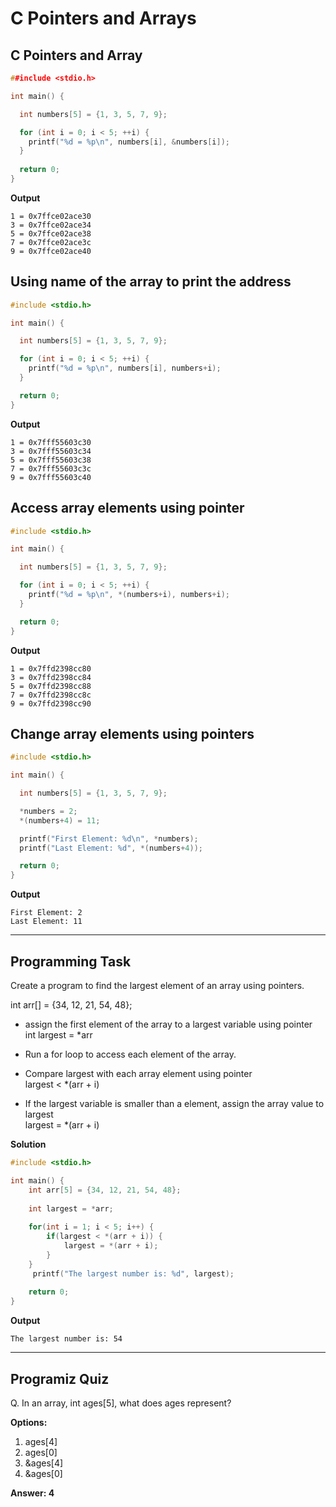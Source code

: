 # C Pointers and Arrays

 
## C Pointers and Array

```c
##include <stdio.h>

int main() {

  int numbers[5] = {1, 3, 5, 7, 9};

  for (int i = 0; i < 5; ++i) {
    printf("%d = %p\n", numbers[i], &numbers[i]);
  }
  
  return 0;
}

```
**Output**
```
1 = 0x7ffce02ace30
3 = 0x7ffce02ace34
5 = 0x7ffce02ace38
7 = 0x7ffce02ace3c
9 = 0x7ffce02ace40

```
## Using name of  the  array to print the address
```c
#include <stdio.h>

int main() {

  int numbers[5] = {1, 3, 5, 7, 9};

  for (int i = 0; i < 5; ++i) {
    printf("%d = %p\n", numbers[i], numbers+i);
  }

  return 0;
}

```
**Output**
```
1 = 0x7fff55603c30
3 = 0x7fff55603c34
5 = 0x7fff55603c38
7 = 0x7fff55603c3c
9 = 0x7fff55603c40

```
## Access array elements using pointer

```c
#include <stdio.h>

int main() {

  int numbers[5] = {1, 3, 5, 7, 9};

  for (int i = 0; i < 5; ++i) {
    printf("%d = %p\n", *(numbers+i), numbers+i);
  }

  return 0;
}

```
**Output**
```
1 = 0x7ffd2398cc80
3 = 0x7ffd2398cc84
5 = 0x7ffd2398cc88
7 = 0x7ffd2398cc8c
9 = 0x7ffd2398cc90

```

## Change array elements using pointers

```c
#include <stdio.h>

int main() {

  int numbers[5] = {1, 3, 5, 7, 9};

  *numbers = 2;
  *(numbers+4) = 11;

  printf("First Element: %d\n", *numbers);
  printf("Last Element: %d", *(numbers+4));

  return 0;
}

```
**Output**
```
First Element: 2
Last Element: 11

```
---

## Programming Task
Create a program to find the largest element of an array using pointers.

int arr[] = {34, 12, 21, 54, 48};

- assign the first element of the array to a largest variable using pointer  
int largest = *arr

- Run a for loop to access each element of the array.
- Compare largest with each array element using pointer  
largest < *(arr + i)  
- If the largest variable is smaller than a element, assign the array value to largest  
largest = *(arr + i)

**Solution**
```c
#include <stdio.h>

int main() {
    int arr[5] = {34, 12, 21, 54, 48};
    
    int largest = *arr;
    
    for(int i = 1; i < 5; i++) {
        if(largest < *(arr + i)) {
            largest = *(arr + i);
        }
    }
     printf("The largest number is: %d", largest);
    
    return 0;
}
```

**Output**
```
The largest number is: 54
```
---
 
## Programiz Quiz
 
Q. In an array, int ages[5], what does ages represent?

**Options:**
1. ages[4]
1. ages[0]
1. &ages[4]
1. &ages[0]

**Answer: 4**


